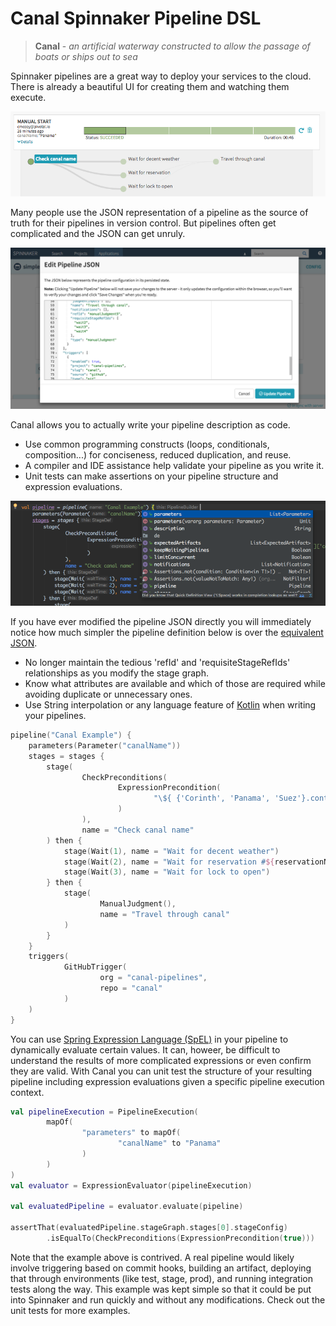 # Canal Spinnaker Pipeline DSL

> **Canal** - *an artificial waterway constructed to allow the passage of boats or ships out to sea*

Spinnaker pipelines are a great way to deploy your services to the cloud. There is already a beautiful UI for creating them and watching them execute.

![Image of Spinnaker pipeline UI](images/spinnaker_pipeline_UI.png)

Many people use the JSON representation of a pipeline as the source of truth for their pipelines in version control. But pipelines often get complicated and the JSON can get unruly. 

![Image of Spinnaker pipeline JSON UI](images/spinnkaer_pipeline_json_UI.png)

Canal allows you to actually write your pipeline description as code.
* Use common programming constructs (loops, conditionals, composition...) for conciseness, reduced duplication, and reuse.
* A compiler and IDE assistance help validate your pipeline as you write it.
* Unit tests can make assertions on your pipeline structure and expression evaluations.

![Image of Canal in Idea](images/canal_ide.png)

If you have ever modified the pipeline JSON directly you will immediately notice how much simpler the pipeline definition below is over the [equivalent JSON](https://github.com/canal-pipelines/canal/blob/04d8a02675bf72e5c872f86143f7f07b07d4955f/src/test/kotlin/io/pivotal/canal/CanalExample.kt#L19).
* No longer maintain the tedious 'refId' and 'requisiteStageRefIds' relationships as you modify the stage graph.
* Know what attributes are available and which of those are required while avoiding duplicate or unnecessary ones.
* Use String interpolation or any language feature of [Kotlin](https://kotlinlang.org/) when writing your pipelines.

```kotlin
pipeline("Canal Example") {
    parameters(Parameter("canalName"))
    stages = stages {
        stage(
                CheckPreconditions(
                        ExpressionPrecondition(
                                "\${ {'Corinth', 'Panama', 'Suez'}.contains(trigger['parameters']['canalName']) }"
                        )
                ),
                name = "Check canal name"
        ) then {
            stage(Wait(1), name = "Wait for decent weather")
            stage(Wait(2), name = "Wait for reservation #${reservationNumber}")
            stage(Wait(3), name = "Wait for lock to open")
        } then {
            stage(
                    ManualJudgment(),
                    name = "Travel through canal"
            )
        }
    }
    triggers(
            GitHubTrigger(
                    org = "canal-pipelines",
                    repo = "canal"
            )
    )
}
```

You can use [Spring Expression Language (SpEL)](https://docs.spring.io/spring/docs/4.3.10.RELEASE/spring-framework-reference/html/expressions.html) in your pipeline to dynamically evaluate certain values. It can, howeer, be difficult to understand the results of more complicated expressions or even confirm they are valid. With Canal you can unit test the structure of your resulting pipeline including expression evaluations given a specific pipeline execution context.

```kotlin
val pipelineExecution = PipelineExecution(
        mapOf(
                "parameters" to mapOf(
                        "canalName" to "Panama"
                )
        )
)
val evaluator = ExpressionEvaluator(pipelineExecution)

val evaluatedPipeline = evaluator.evaluate(pipeline)

assertThat(evaluatedPipeline.stageGraph.stages[0].stageConfig)
        .isEqualTo(CheckPreconditions(ExpressionPrecondition(true)))
```

Note that the example above is contrived. A real pipeline would likely involve triggering based on commit hooks, building an artifact, deploying that through environments (like test, stage, prod), and running integration tests along the way. This example was kept simple so that it could be put into Spinnaker and run quickly and without any modifications. Check out the unit tests for more examples.
